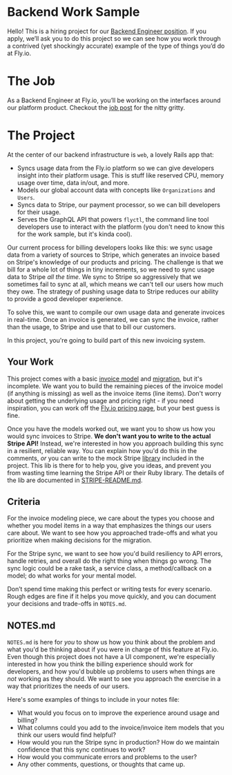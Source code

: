 # Backend Work Sample

Hello! This is a hiring project for our [Backend Engineer position](https://fly.io/jobs/backend-engineer/).
If you apply, we’ll ask you to do this project so we can see how you work through a contrived (yet shockingly accurate) example of the type of things you’d do at Fly.io.

# The Job

As a Backend Engineer at Fly.io, you’ll be working on the interfaces around our platform product. Checkout the [job post](https://fly.io/jobs/backend-engineer/) for the nitty gritty.

# The Project

At the center of our backend infrastructure is `web`, a lovely Rails app that:

* Syncs usage data from the Fly.io platform so we can give developers insight into their platform usage. This is stuff like reserved CPU, memory usage over time, data in/out, and more.
* Models our global account data with concepts like `Organizations` and `Users`.
* Syncs data to Stripe, our payment processor, so we can bill developers for their usage.
* Serves the GraphQL API that powers `flyctl`, the command line tool developers use to interact with the platform (you don't need to know this for the work sample, but it's kinda cool).

Our current process for billing developers looks like this: we sync usage data from a variety of sources to Stripe, which generates an invoice based on Stripe's knowledge of our products and pricing.
The challenge is that we bill for a whole lot of things in tiny increments, so we need to sync usage data to Stripe _all the time_.
We sync to Stripe so aggressively that we sometimes fail to sync at all, which means we can't tell our users how much they owe.
The strategy of pushing usage data to Stripe reduces our ability to provide a good developer experience.

To solve this, we want to compile our own usage data and generate invoices in real-time.
Once an invoice is generated, we can sync the invoice, rather than the usage, to Stripe and use that to bill our customers.

In this project, you're going to build part of this new invoicing system.

## Your Work

This project comes with a basic [invoice model](app/models/invoice.rb) and [migration](db/migrate/20221027223051_create_invoices.rb), but it's incomplete.
We want you to build the remaining pieces of the invoice model (if anything is missing) as well as the invoice items (line items).
Don't worry about getting the underlying usage and pricing right -
if you need inspiration, you can work off the [Fly.io pricing page](https://fly.io/docs/about/pricing/), but your best guess is fine.

Once you have the models worked out, we want you to show us how you would sync invoices to Stripe.
**We don't want you to write to the actual Stripe API!**
Instead, we're interested in how you approach building this sync in a resilient, reliable way.
You can explain how you'd do this in the comments, _or_ you can write to the mock Stripe [library](lib/stripe.rb) included in the project.
This lib is there for to help you, give you ideas, and prevent you from wasting time learning the Stripe API or their Ruby library.
The details of the lib are documented in [STRIPE-README.md](lib/STRIPE-README.md).

## Criteria

For the invoice modeling piece, we care about the types you choose and whether you model items in a way that emphasizes the things our users care about.
We want to see how you approached trade-offs and what you prioritize when making decisions for the migration.

For the Stripe sync, we want to see how you'd build resiliency to API errors, handle retries, and overall do the right thing when things go wrong.
The sync logic could be a rake task, a service class, a method/callback on a model;
do what works for your mental model.

Don’t spend time making this perfect or writing tests for every scenario.
Rough edges are fine if it helps you move quickly, and you can document your decisions and trade-offs in `NOTES.md`.

## NOTES.md

`NOTES.md` is here for _you_ to show us how you think about the problem and what you'd be thinking about if you were in charge of this feature at Fly.io.
Even though this project does not have a UI component, we're especially interested in how you think the billing experience should work for developers, and how you'd bubble up problems to users when things are _not_ working as they should.
We want to see you approach the exercise in a way that prioritizes the needs of our users.

Here's some examples of things to include in your notes file:

* What would you focus on to improve the experience around usage and billing?
* What columns could you add to the invoice/invoice item models that you think our users would find helpful?
* How would you run the Stripe sync in production? How do we maintain confidence that this sync continues to work?
* How would you communicate errors and problems to the user?
* Any other comments, questions, or thoughts that came up.
